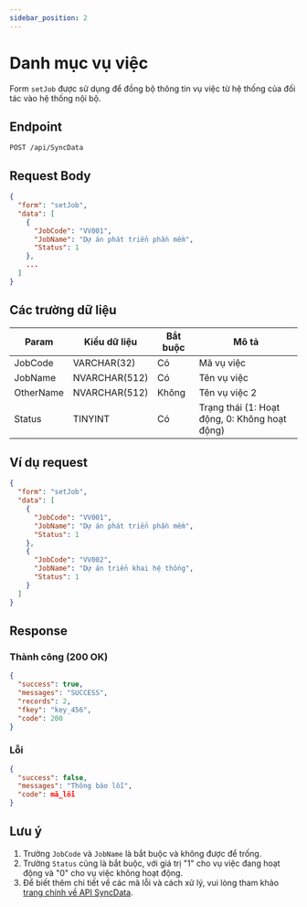 ```yaml
---
sidebar_position: 2
---
```


# Danh mục vụ việc

Form `setJob` được sử dụng để đồng bộ thông tin vụ việc từ hệ thống của đối tác vào hệ thống nội bộ.

## Endpoint

```http
POST /api/SyncData
```

## Request Body

```json
{
  "form": "setJob",
  "data": [
    {
      "JobCode": "VV001",
      "JobName": "Dự án phát triển phần mềm",
      "Status": 1
    },
    ...
  ]
}
```

## Các trường dữ liệu

| Param | Kiểu dữ liệu | Bắt buộc | Mô tả |
|-------|-------------|----------|-------|
| JobCode | VARCHAR(32) | Có | Mã vụ việc |
| JobName | NVARCHAR(512) | Có | Tên vụ việc |
| OtherName | NVARCHAR(512) | Không | Tên vụ việc 2 |
| Status | TINYINT | Có | Trạng thái (1: Hoạt động, 0: Không hoạt động) |

## Ví dụ request

```json
{
  "form": "setJob",
  "data": [
    {
      "JobCode": "VV001",
      "JobName": "Dự án phát triển phần mềm",
      "Status": 1
    },
    {
      "JobCode": "VV002",
      "JobName": "Dự án triển khai hệ thống",
      "Status": 1
    }
  ]
}
```

## Response

### Thành công (200 OK)

```json
{
  "success": true,
  "messages": "SUCCESS",
  "records": 2,
  "fkey": "key_456",
  "code": 200
}
```

### Lỗi

```json
{
  "success": false,
  "messages": "Thông báo lỗi",
  "code": mã_lỗi
}
```

## Lưu ý

1. Trường `JobCode` và `JobName` là bắt buộc và không được để trống.
2. Trường `Status` cũng là bắt buộc, với giá trị "1" cho vụ việc đang hoạt động và "0" cho vụ việc không hoạt động.
3. Để biết thêm chi tiết về các mã lỗi và cách xử lý, vui lòng tham khảo [trang chính về API SyncData](../sync-data).